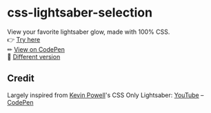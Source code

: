 # css-lightsaber-selection

View your favorite lightsaber glow, made with 100% CSS.  
👉 [Try here](https://kevduc.github.io/css-lightsaber-selection)  
✏ [View on CodePen](https://codepen.io/KevDuc/pen/ExWaaVB)  
🖖 [Different version](https://codepen.io/KevDuc/pen/QWpwLeE)

## Credit

Largely inspired from [Kevin Powell](https://github.com/kevin-powell)'s CSS Only Lightsaber: [YouTube](https://youtu.be/CBw9-K6hYVA) – [CodePen](https://codepen.io/kevinpowell/pen/jOygveP)
